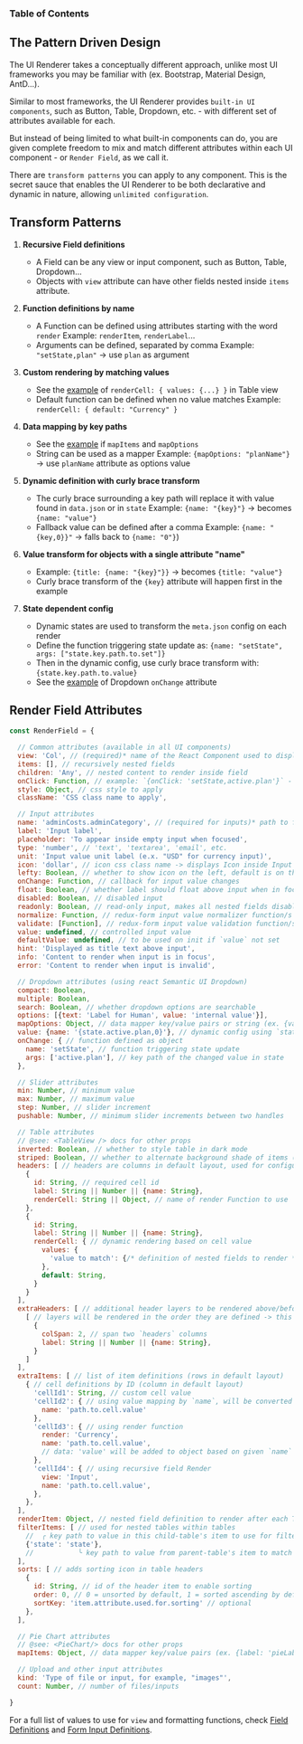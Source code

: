 ### Table of Contents

## The Pattern Driven Design

The UI Renderer takes a conceptually different approach, unlike most UI frameworks you may be familiar with (ex. Bootstrap, Material Design, AntD...).

Similar to most frameworks, the UI Renderer provides `built-in UI components`, such as Button, Table, Dropdown, etc. - with different set of attributes available for each.

But instead of being limited to what built-in components can do, you are given complete freedom to mix and match different attributes within each UI component - or `Render Field`, as we call it.

There are `transform patterns` you can apply to any component. This is the secret sauce that enables the UI Renderer to be both declarative and dynamic in nature, allowing `unlimited configuration`.


## Transform Patterns

1. **Recursive Field definitions**
    - A Field can be any view or input component, such as Button, Table, Dropdown...
    - Objects with `view` attribute can have other fields nested inside `items` attribute.

2. **Function definitions by name**
    - A Function can be defined using attributes starting with the word `render`
      Example: `renderItem`, `renderLabel`...
    - Arguments can be defined, separated by comma
      Example: `"setState,plan"` -> use `plan` as argument

3. **Custom rendering by matching values**
    - See the [example](#render-field-attributes) of `renderCell: { values: {...} }` in Table view
    - Default function can be defined when no value matches
      Example: `renderCell: { default: "Currency" }`

4. **Data mapping by key paths**
    - See the [example](#render-field-attributes) if `mapItems` and `mapOptions`
    - String can be used as a mapper
      Example: `{mapOptions: "planName"}` -> use `planName` attribute as options value

5. **Dynamic definition with curly brace transform** 
    - The curly brace surrounding a key path will replace it with value found in `data.json` or in `state`
      Example: `{name: "{key}"}` -> becomes `{name: "value"}`
    - Fallback value can be defined after a comma
      Example: `{name: "{key,0}}"` -> falls back to `{name: "0"}`)

6. **Value transform for objects with a single attribute "name"** 
    - Example: `{title: {name: "{key}"}}` -> becomes `{title: "value"}`
    - Curly brace transform of the `{key}` attribute will happen first in the example

7. **State dependent config** 
    - Dynamic states are used to transform the `meta.json` config on each render
    - Define the function triggering state update as:
      `{name: "setState", args: ["state.key.path.to.set"]}` 
    - Then in the dynamic config, use curly brace transform with: 
      `{state.key.path.to.value}`
    - See the [example](#render-field-attributes) of Dropdown `onChange` attribute
 
## Render Field Attributes
```js
const RenderField = {

  // Common attributes (available in all UI components)
  view: 'Col', // (required)* name of the React Component used to display this field
  items: [], // recursively nested fields
  children: 'Any', // nested content to render inside field
  onClick: Function, // example: `{onClick: 'setState,active.plan'}` - `setState` function with `active.plan` argument
  style: Object, // css style to apply
  className: 'CSS class name to apply',

  // Input attributes
  name: 'adminCosts.adminCategory', // (required for inputs)* path to field value within *_data.json
  label: 'Input label',
  placeholder: 'To appear inside empty input when focused',
  type: 'number', // 'text', 'textarea', 'email', etc.
  unit: 'Input value unit label (e.x. "USD" for currency input)',
  icon: 'dollar', // icon css class name -> displays Icon inside Input
  lefty: Boolean, // whether to show icon on the left, default is on the right
  onChange: Function, // callback for input value changes
  float: Boolean, // whether label should float above input when in focus
  disabled: Boolean, // disabled input
  readonly: Boolean, // read-only input, makes all nested fields disabled, with `readonly` css class applied
  normalize: Function, // redux-form input value normalizer function/s
  validate: [Function], // redux-form input value validation function/s
  value: undefined, // controlled input value
  defaultValue: undefined, // to be used on init if `value` not set
  hint: 'Displayed as title text above input',
  info: 'Content to render when input is in focus',
  error: 'Content to render when input is invalid',

  // Dropdown attributes (using react Semantic UI Dropdown)
  compact: Boolean,
  multiple: Boolean,
  search: Boolean, // whether dropdown options are searchable
  options: [{text: 'Label for Human', value: 'internal value'}],
  mapOptions: Object, // data mapper key/value pairs or string (ex. {value: "{index}", text: "planName"})
  value: {name: '{state.active.plan,0}'}, // dynamic config using `state`
  onChange: { // function defined as object
    name: 'setState', // function triggering state update
    args: ['active.plan'], // key path of the changed value in state
  },

  // Slider attributes
  min: Number, // minimum value
  max: Number, // maximum value
  step: Number, // slider increment
  pushable: Number, // minimum slider increments between two handles

  // Table attributes
  // @see: <TableView /> docs for other props
  inverted: Boolean, // whether to style table in dark mode
  striped: Boolean, // whether to alternate background shade of items (rows in default layout)
  headers: [ // headers are columns in default layout, used for configuring how to show each cell data under the header
    {
      id: String, // required cell id
      label: String || Number || {name: String},
      renderCell: String || Object, // name of render Function to use
    },
    {
      id: String,
      label: String || Number || {name: String},
      renderCell: { // dynamic rendering based on cell value
        values: {
          'value to match': {/* definition of nested fields to render */}
        },
        default: String,
      }
    }
  ],
  extraHeaders: [ // additional header layers to be rendered above/before `headers`
    [ // layers will be rendered in the order they are defined -> this is the first level header
      {
        colSpan: 2, // span two `headers` columns
        label: String || Number || {name: String},
      }
    ]
  ],
  extraItems: [ // list of item definitions (rows in default layout)
    { // cell definitions by ID (column in default layout)
      'cellId1': String, // custom cell value
      'cellId2': { // using value mapping by `name`, will be converted to {'cellId': 'cellValue'}
        name: 'path.to.cell.value'
      },
      'cellId3': { // using render function
        render: 'Currency',
        name: 'path.to.cell.value',
        // data: 'value' will be added to object based on given `name` path
      },
      'cellId4': { // using recursive field Render
        view: 'Input',
        name: 'path.to.cell.value',
      },
    },
  ],
  renderItem: Object, // nested field definition to render after each Table item (row in default layout)
  filterItems: [ // used for nested tables within tables
    //  ╭ key path to value in this child-table's item to use for filtering
    {'state': 'state'},
    //           ╰ key path to value from parent-table's item to match against
  ],
  sorts: [ // adds sorting icon in table headers
    {
      id: String, // id of the header item to enable sorting
      order: 0, // 0 = unsorted by default, 1 = sorted ascending by default, -1 = sorted descending by default
      sortKey: 'item.attribute.used.for.sorting' // optional
    },
  ],

  // Pie Chart attributes
  // @see: <PieChart/> docs for other props
  mapItems: Object, // data mapper key/value pairs (ex. {label: 'pieLabelKeyFromData', value: 'pieValueKeyFromData'}

  // Upload and other input attributes
  kind: 'Type of file or input, for example, "images"',
  count: Number, // number of files/inputs

}
```

For a full list of values to use for `view` and formatting functions, check [Field Definitions](https://github.com/ecoinomist/modules-pack/blob/master/src/variables/fields.js) and [Form Input Definitions](https://github.com/ecoinomist/modules-pack/blob/master/src/form/constants.js).
